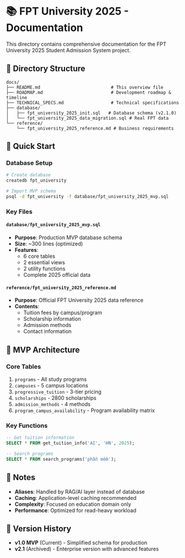 # 📚 FPT University 2025 - Documentation

This directory contains comprehensive documentation for the FPT University 2025 Student Admission System project.

## 📁 Directory Structure

```
docs/
├── README.md                           # This overview file
├── ROADMAP.md                          # Development roadmap & timeline
├── TECHNICAL_SPECS.md                  # Technical specifications
├── database/
│   ├── fpt_university_2025_init.sql   # Database schema (v2.1.0)
│   └── fpt_university_2025_data_migration.sql # Real FPT data
└── reference/
    └── fpt_university_2025_reference.md # Business requirements
```

## 🎯 Quick Start

### Database Setup
```bash
# Create database
createdb fpt_university

# Import MVP schema
psql -d fpt_university -f database/fpt_university_2025_mvp.sql
```

### Key Files

#### `database/fpt_university_2025_mvp.sql`
- **Purpose**: Production MVP database schema
- **Size**: ~300 lines (optimized)
- **Features**:
  - 6 core tables
  - 2 essential views
  - 2 utility functions
  - Complete 2025 official data

#### `reference/fpt_university_2025_reference.md`
- **Purpose**: Official FPT University 2025 data reference
- **Contents**:
  - Tuition fees by campus/program
  - Scholarship information
  - Admission methods
  - Contact information

## 🚀 MVP Architecture

### Core Tables
1. `programs` - All study programs
2. `campuses` - 5 campus locations
3. `progressive_tuition` - 3-tier pricing
4. `scholarships` - 2800 scholarships
5. `admission_methods` - 4 methods
6. `program_campus_availability` - Program availability matrix

### Key Functions
```sql
-- Get tuition information
SELECT * FROM get_tuition_info('AI', 'HN', 2025);

-- Search programs
SELECT * FROM search_programs('phần mềm');
```

## 📝 Notes

- **Aliases**: Handled by RAG/AI layer instead of database
- **Caching**: Application-level caching recommended
- **Complexity**: Focused on education domain only
- **Performance**: Optimized for read-heavy workload

## 🔄 Version History

- **v1.0 MVP** (Current) - Simplified schema for production
- **v2.1** (Archived) - Enterprise version with advanced features